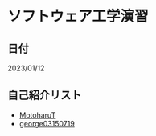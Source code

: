 # ソフトウェア工学演習
  ## 日付
  2023/01/12
  ## 自己紹介リスト
  - [MotoharuT](https://github.com/MotoharuT/public/tree/main/intro.md)
  - [george03150719](https://github.com/george03150719/public/tree/main/intro2.md)
